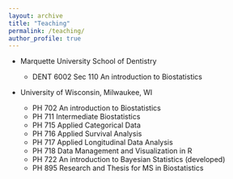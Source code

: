 ```yaml
---
layout: archive
title: "Teaching"
permalink: /teaching/
author_profile: true
---
```


* Marquette University School of Dentistry 
  * DENT 6002 Sec 110 An introduction to Biostatistics

* University of Wisconsin, Milwaukee, WI
  * PH 702 An introduction to Biostatistics  
  * PH 711 Intermediate Biostatistics 
  * PH 715 Applied Categorical Data
  * PH 716 Applied Survival Analysis 
  * PH 717 Applied Longitudinal Data Analysis
  * PH 718 Data Management and Visualization in R
  * PH 722 An introduction to Bayesian Statistics (developed)
  * PH 895 Research and Thesis for MS in Biostatistics


